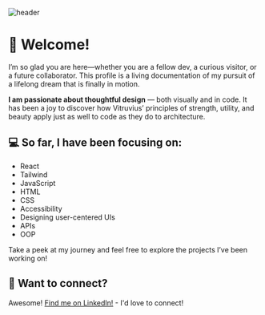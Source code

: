 ![header](https://capsule-render.vercel.app/api?type=waving&height=200&color=gradient&text=Hi!%20I'm%20Nea!%20&fontAlign=50&fontAlignY=44&fontColor=FFFFFF)

# 👋  Welcome!

I’m so glad you are here—whether you are a fellow dev, a curious visitor, or a future collaborator.
This profile is a living documentation of my pursuit of a lifelong dream that is finally in motion.

**I am passionate about thoughtful design** — both visually and in code. It has been a joy to discover how Vitruvius’ principles of strength, utility, and beauty apply just as well to code as they do to architecture.

## 💻 So far, I have been focusing on: 
- React
- Tailwind
- JavaScript
- HTML
- CSS
- Accessibility
- Designing user-centered UIs
- APIs
- OOP

Take a peek at my journey and feel free to explore the projects I’ve been working on!

## 🤝 Want to connect? 
Awesome! [Find me on LinkedIn!](https://www.linkedin.com/in/linneatoth/) - I'd love to connect! 
